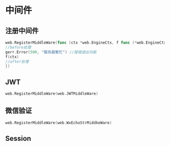 # 中间件

## 注册中间件

```go
web.RegisterMiddleWare(func (ctx *web.EngineCtx, f func (*web.EngineCtx)) {
//before处理
gerr.Error(500, "服务器繁忙") //报错退出功能
f(ctx)
//after处理
})
```

## JWT

```go
web.RegisterMiddleWare(web.JWTMiddleWare)
```

## 微信验证

```go
web.RegisterMiddleWare(web.WxEchoStrMiddkeWare)
```

## Session